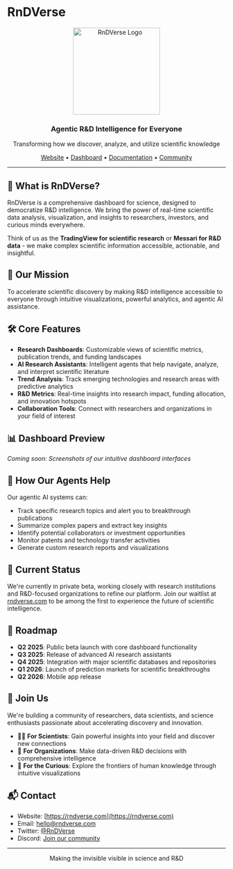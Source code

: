 # RnDVerse

<p align="center">
  <img src="https://rndverse.com/assets/logo.png" alt="RnDVerse Logo" width="200"/>
  <h3 align="center">Agentic R&D Intelligence for Everyone</h3>
  <p align="center">Transforming how we discover, analyze, and utilize scientific knowledge</p>
</p>

<p align="center">
  <a href="https://rndverse.com">Website</a> •
  <a href="https://rndverse.com/dashboard">Dashboard</a> •
  <a href="https://rndverse.com/docs">Documentation</a> •
  <a href="https://discord.gg/rndverse">Community</a>
</p>

---

## 🔬 What is RnDVerse?

RnDVerse is a comprehensive dashboard for science, designed to democratize R&D intelligence. We bring the power of real-time scientific data analysis, visualization, and insights to researchers, investors, and curious minds everywhere.

Think of us as the **TradingView for scientific research** or **Messari for R&D data** - we make complex scientific information accessible, actionable, and insightful.

## 🚀 Our Mission

To accelerate scientific discovery by making R&D intelligence accessible to everyone through intuitive visualizations, powerful analytics, and agentic AI assistance.

## 🛠️ Core Features

- **Research Dashboards**: Customizable views of scientific metrics, publication trends, and funding landscapes
- **AI Research Assistants**: Intelligent agents that help navigate, analyze, and interpret scientific literature
- **Trend Analysis**: Track emerging technologies and research areas with predictive analytics
- **R&D Metrics**: Real-time insights into research impact, funding allocation, and innovation hotspots
- **Collaboration Tools**: Connect with researchers and organizations in your field of interest

## 📊 Dashboard Preview

*Coming soon: Screenshots of our intuitive dashboard interfaces*

## 🤖 How Our Agents Help

Our agentic AI systems can:
- Track specific research topics and alert you to breakthrough publications
- Summarize complex papers and extract key insights
- Identify potential collaborators or investment opportunities
- Monitor patents and technology transfer activities
- Generate custom research reports and visualizations

## 🌱 Current Status

We're currently in private beta, working closely with research institutions and R&D-focused organizations to refine our platform. Join our waitlist at [rndverse.com](https://rndverse.com) to be among the first to experience the future of scientific intelligence.

## 🔮 Roadmap

- **Q2 2025**: Public beta launch with core dashboard functionality
- **Q3 2025**: Release of advanced AI research assistants
- **Q4 2025**: Integration with major scientific databases and repositories
- **Q1 2026**: Launch of prediction markets for scientific breakthroughs
- **Q2 2026**: Mobile app release

## 🤝 Join Us

We're building a community of researchers, data scientists, and science enthusiasts passionate about accelerating discovery and innovation.

- 👩‍🔬 **For Scientists**: Gain powerful insights into your field and discover new connections
- 💼 **For Organizations**: Make data-driven R&D decisions with comprehensive intelligence
- 🧠 **For the Curious**: Explore the frontiers of human knowledge through intuitive visualizations

## 📬 Contact

- Website: [https://rndverse.com](https://rndverse.com)
- Email: hello@rndverse.com
- Twitter: [@RnDVerse](https://twitter.com/RnDVerse)
- Discord: [Join our community](https://discord.gg/rndverse)

---

<p align="center">Making the invisible visible in science and R&D</p>
